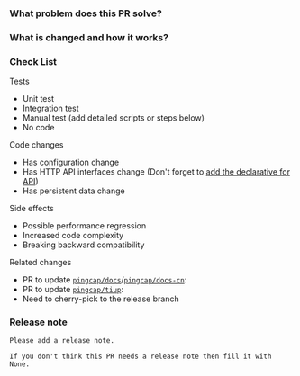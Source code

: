 <!--
Thank you for working on PD! Please read PD's [CONTRIBUTING](https://github.com/tikv/pd/blob/master/CONTRIBUTING.md) document **BEFORE** filing this PR.
PR Title Format:
1. pkg [, pkg2, pkg3]: what's changed
2. *: what's changed


If you want to open the **Challenge Program** pull request, please use the following template:
https://raw.githubusercontent.com/tikv/.github/master/.github/PULL_REQUEST_TEMPLATE/challenge-program.md
You can use it with query parameters: https://github.com/tikv/pd/compare/master...${you branch}?template=challenge-program.md
-->

### What problem does this PR solve?

<!-- Add the issue link with a summary if it exists. -->

### What is changed and how it works?

### Check List

<!-- Remove the items that are not applicable. -->

Tests

<!-- At least one of them must be included. -->

- Unit test
- Integration test
- Manual test (add detailed scripts or steps below)
- No code

Code changes

- Has configuration change
- Has HTTP API interfaces change (Don't forget to [add the declarative for API](https://github.com/tikv/pd/blob/master/docs/development.md#updating-api-documentation))
- Has persistent data change

Side effects

- Possible performance regression
- Increased code complexity
- Breaking backward compatibility

Related changes

- PR to update [`pingcap/docs`](https://github.com/pingcap/docs)/[`pingcap/docs-cn`](https://github.com/pingcap/docs-cn):
- PR to update [`pingcap/tiup`](https://github.com/pingcap/tiup):
- Need to cherry-pick to the release branch

### Release note

<!-- A bugfix or a new feature needs a release note. If there is no need release note, just uncomment the below line. -->
```release-note
Please add a release note.

If you don't think this PR needs a release note then fill it with None.
```
